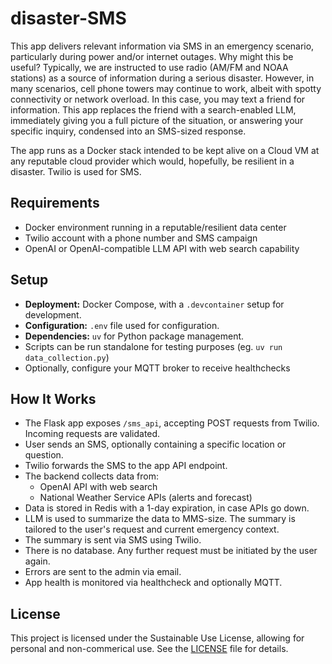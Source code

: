 # disaster-SMS

This app delivers relevant information via SMS in an emergency scenario, particularly during power and/or internet outages. Why might this be useful? Typically, we are instructed to use radio (AM/FM and NOAA stations) as a source of information during a serious disaster. However, in many scenarios, cell phone towers may continue to work, albeit with spotty connectivity or network overload. In this case, you may text a friend for information. This app replaces the friend with a search-enabled LLM, immediately giving you a full picture of the situation, or answering your specific inquiry, condensed into an SMS-sized response.

The app runs as a Docker stack intended to be kept alive on a Cloud VM at any reputable cloud provider which would, hopefully, be resilient in a disaster. Twilio is used for SMS.

## Requirements

- Docker environment running in a reputable/resilient data center
- Twilio account with a phone number and SMS campaign
- OpenAI or OpenAI-compatible LLM API with web search capability

## Setup

- **Deployment:** Docker Compose, with a `.devcontainer` setup for development.
- **Configuration:** `.env` file used for configuration.
- **Dependencies:** `uv` for Python package management.
- Scripts can be run standalone for testing purposes (eg. `uv run data_collection.py`)
- Optionally, configure your MQTT broker to receive healthchecks

## How It Works

- The Flask app exposes `/sms_api`, accepting POST requests from Twilio. Incoming requests are validated.
- User sends an SMS, optionally containing a specific location or question. 
- Twilio forwards the SMS to the app API endpoint. 
- The backend collects data from:
  - OpenAI API with web search
  - National Weather Service APIs (alerts and forecast)
- Data is stored in Redis with a 1-day expiration, in case APIs go down.
- LLM is used to summarize the data to MMS-size. The summary is tailored to the user's request and current emergency context.
- The summary is sent via SMS using Twilio.
- There is no database. Any further request must be initiated by the user again.
- Errors are sent to the admin via email.
- App health is monitored via healthcheck and optionally MQTT.

## License

This project is licensed under the Sustainable Use License, allowing for personal and non-commerical use. See the [LICENSE](LICENSE.md) file for details.
